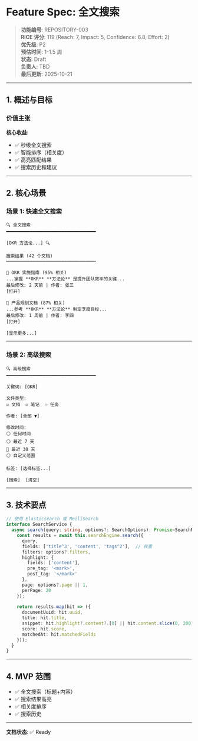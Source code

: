 # Feature Spec: 全文搜索

> **功能编号**: REPOSITORY-003  
> **RICE 评分**: 119 (Reach: 7, Impact: 5, Confidence: 6.8, Effort: 2)  
> **优先级**: P2  
> **预估时间**: 1-1.5 周  
> **状态**: Draft  
> **负责人**: TBD  
> **最后更新**: 2025-10-21

---

## 1. 概述与目标

### 价值主张

**核心收益**:
- ✅ 秒级全文搜索
- ✅ 智能排序（相关度）
- ✅ 高亮匹配结果
- ✅ 搜索历史和建议

---

## 2. 核心场景

### 场景 1: 快速全文搜索

```
🔍 全文搜索
━━━━━━━━━━━━━━━━━━━━━━━━━━━━━━━━━━

[OKR 方法论...] 🔍

搜索结果 (42 个文档)
━━━━━━━━━━━━━━━━━━━━━━━━━━━━━━━━━━

📄 OKR 实施指南 (95% 相关)
...掌握 **OKR** **方法论** 是提升团队效率的关键...
最后修改: 2 天前 | 作者: 张三
[打开]

📄 产品规划文档 (87% 相关)
...参考 **OKR** **方法论** 制定季度目标...
最后修改: 1 周前 | 作者: 李四
[打开]

[显示更多...]
```

---

### 场景 2: 高级搜索

```
🔍 高级搜索
━━━━━━━━━━━━━━━━━━━━━━━━━━━━━━━━━━

关键词: [OKR]

文件类型:
☑️ 文档  ☑️ 笔记  ☐ 任务

作者: [全部 ▼]

修改时间:
⚪ 任何时间
⚪ 最近 7 天
🔘 最近 30 天
⚪ 自定义范围

标签: [选择标签...]

[搜索]  [清空]
```

---

## 3. 技术要点

```typescript
// 使用 Elasticsearch 或 MeiliSearch
interface SearchService {
  async search(query: string, options?: SearchOptions): Promise<SearchResult[]> {
    const results = await this.searchEngine.search({
      query,
      fields: ['title^3', 'content', 'tags^2'],  // 权重
      filters: options?.filters,
      highlight: {
        fields: ['content'],
        pre_tag: '<mark>',
        post_tag: '</mark>'
      },
      page: options?.page || 1,
      perPage: 20
    });
    
    return results.map(hit => ({
      documentUuid: hit.uuid,
      title: hit.title,
      snippet: hit.highlight?.content?.[0] || hit.content.slice(0, 200),
      score: hit.score,
      matchedAt: hit.matchedFields
    }));
  }
}
```

---

## 4. MVP 范围

- ✅ 全文搜索（标题+内容）
- ✅ 搜索结果高亮
- ✅ 相关度排序
- ✅ 搜索历史

---

**文档状态**: ✅ Ready

